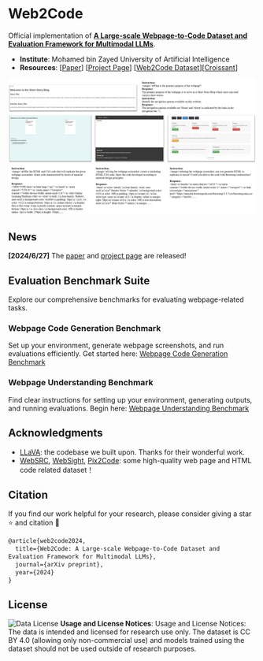 # Web2Code


Official implementation of **[A Large-scale Webpage-to-Code Dataset and Evaluation Framework for Multimodal LLMs]()**.

- **Institute**: Mohamed bin Zayed University of Artificial Intelligence
- **Resources**: [[Paper]()] [[Project Page](https://mbzuai-llm.github.io/webpage2code/)] [[Web2Code Dataset](https://huggingface.co/datasets/MBZUAI/Web2Code)][[Croissant](https://huggingface.co/api/datasets/the-Lin/Web2Code/croissant)]


<p align="center">
  <img src="./assets/samples1.png" width = "1000" alt="sample1">
</p>

## News
**[2024/6/27]** The [paper]([Web2Code.pdf]()) and [project page](https://mbzuai-llm.github.io/webpage2code/) are released!

## Evaluation Benchmark Suite

Explore our comprehensive benchmarks for evaluating webpage-related tasks.

### Webpage Code Generation Benchmark

Set up your environment, generate webpage screenshots, and run evaluations efficiently. Get started here: [Webpage Code Generation Benchmark](/code_generation/README.md)

### Webpage Understanding Benchmark

Find clear instructions for setting up your environment, generating outputs, and running evaluations. Begin here: [Webpage Understanding Benchmark](/webpage_understanding/README.md)


## Acknowledgments
- [LLaVA](https://github.com/haotian-liu/LLaVA): the codebase we built upon. Thanks for their wonderful work.
- [WebSRC](https://x-lance.github.io/WebSRC/), [WebSight](https://huggingface.co/blog/websight), [Pix2Code](https://github.com/tonybeltramelli/pix2code): some high-quality web page and HTML code related dataset！

## Citation
If you find our work helpful for your research, please consider giving a star ⭐ and citation 📝

```
@article{web2code2024,
  title={Web2Code: A Large-scale Webpage-to-Code Dataset and Evaluation Framework for Multimodal LLMs},
  journal={arXiv preprint},
  year={2024}
}
```

## License
![Data License](https://img.shields.io/badge/Data%20License-CC%20By%204.0-red.svg) **Usage and License Notices**: Usage and License Notices: The data is intended and licensed for research use only.  The dataset is CC BY 4.0 (allowing only non-commercial use) and models trained using the dataset should not be used outside of research purposes.
